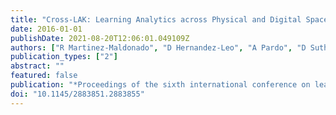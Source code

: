 ```yaml
---
title: "Cross-LAK: Learning Analytics across Physical and Digital Spaces"
date: 2016-01-01
publishDate: 2021-08-20T12:06:01.049109Z
authors: ["R Martinez-Maldonado", "D Hernandez-Leo", "A Pardo", "D Suthers", "Kirsty Kitto", " ..."]
publication_types: ["2"]
abstract: ""
featured: false
publication: "*Proceedings of the sixth international conference on learning analytics łdots*"
doi: "10.1145/2883851.2883855"
---
```


